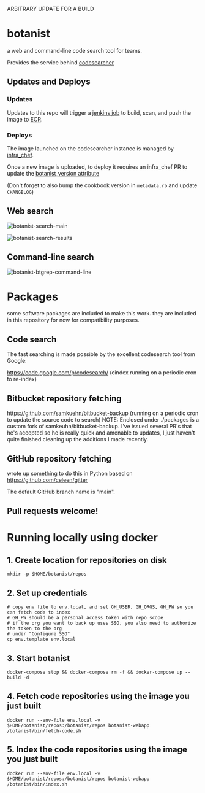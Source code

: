 ARBITRARY UPDATE FOR A BUILD
# botanist
a web and command-line code search tool for teams.

Provides the service behind [codesearcher](https://codesearcher.int.sproutsocial.com/)

## Updates and Deploys

### Updates

Updates to this repo will trigger a [jenkins job](https://build.int.sproutsocial.com/job/sproutsocial/job/botanist/) to build, scan, and push the image to [ECR](https://us-east-1.console.aws.amazon.com/ecr/repositories/private/412335208158/botanist?region=us-east-1).

### Deploys

The image launched on the codesearcher instance is managed by [infra_chef](https://github.com/sproutsocial/infra_chef/tree/main).

Once a new image is uploaded, to deploy it requires an infra_chef PR to update the [botanist_version attribute](https://github.com/sproutsocial/infra_chef/blob/main/cookbooks/sprout_codesearcher/attributes/default.rb#L11)

(Don't forget to also bump the cookbook version in `metadata.rb` and update `CHANGELOG`)

## Web search
![botanist-search-main](docs/botanist-search-main.png)

![botanist-search-results](docs/botanist-search-results.png)

## Command-line search
![botanist-btgrep-command-line](docs/botanist-btgrep-command-line.png)

# Packages

some software packages are included to make this work. they are included
in this repository for now for compatibility purposes.

## Code search
The fast searching is made possible by the excellent codesearch tool
from Google:

https://code.google.com/p/codesearch/
(cindex running on a periodic cron to re-index)

## Bitbucket repository fetching
https://github.com/samkuehn/bitbucket-backup
(running on a periodic cron to update the source code to search)
NOTE: Enclosed under ./packages is a custom fork of
samkeuhn/bitbucket-backup. I've issued several PR's that he's accepted
so he is really quick and amenable to updates, I just haven't quite
finished cleaning up the additions I made recently.

## GitHub repository fetching
wrote up something to do this in Python based on
https://github.com/celeen/gitter

The default GitHub branch name is "main".

## Pull requests welcome!

# Running locally using docker

## 1. Create location for repositories on disk
```
mkdir -p $HOME/botanist/repos
```

## 2. Set up credentials

```
# copy env file to env.local, and set GH_USER, GH_ORGS, GH_PW so you can fetch code to index
# GH_PW should be a personal access token with repo scope
# if the org you want to back up uses SSO, you also need to authorize the token to the org
# under "Configure SSO"
cp env.template env.local
```

## 3. Start botanist

```
docker-compose stop && docker-compose rm -f && docker-compose up --build -d
```

## 4. Fetch code repositories using the image you just built

```
docker run --env-file env.local -v $HOME/botanist/repos:/botanist/repos botanist-webapp /botanist/bin/fetch-code.sh
```

## 5. Index the code repositories using the image you just built

```
docker run --env-file env.local -v $HOME/botanist/repos:/botanist/repos botanist-webapp /botanist/bin/index.sh
```
